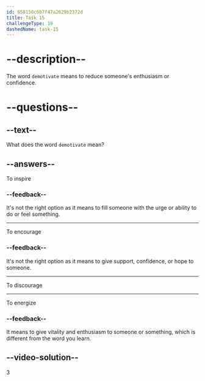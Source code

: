 ```yaml
---
id: 658150c6b7f47a2629b2372d
title: Task 15
challengeType: 19
dashedName: task-15
---
```


# --description--

The word `demotivate` means to reduce someone's enthusiasm or confidence.

# --questions--

## --text--

What does the word `demotivate` mean?

## --answers--

To inspire

### --feedback--

It's not the right option as it means to fill someone with the urge or ability to do or feel something.

---

To encourage

### --feedback--

It's not the right option as it means to give support, confidence, or hope to someone.

---

To discourage

---

To energize

### --feedback--

It means to give vitality and enthusiasm to someone or something, which is different from the word you learn.

## --video-solution--

3
